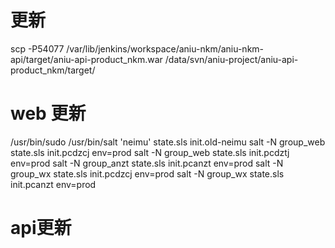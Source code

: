 # 更新
scp -P54077 /var/lib/jenkins/workspace/aniu-nkm/aniu-nkm-api/target/aniu-api-product_nkm.war /data/svn/aniu-project/aniu-api-product_nkm/target/

# web 更新
/usr/bin/sudo /usr/bin/salt 'neimu' state.sls init.old-neimu
salt -N group_web state.sls init.pcdzcj env=prod
salt -N group_web state.sls init.pcdztj env=prod
salt -N group_anzt state.sls init.pcanzt env=prod
salt -N group_wx state.sls init.pcdzcj env=prod
salt -N group_wx state.sls init.pcanzt env=prod

# api更新


